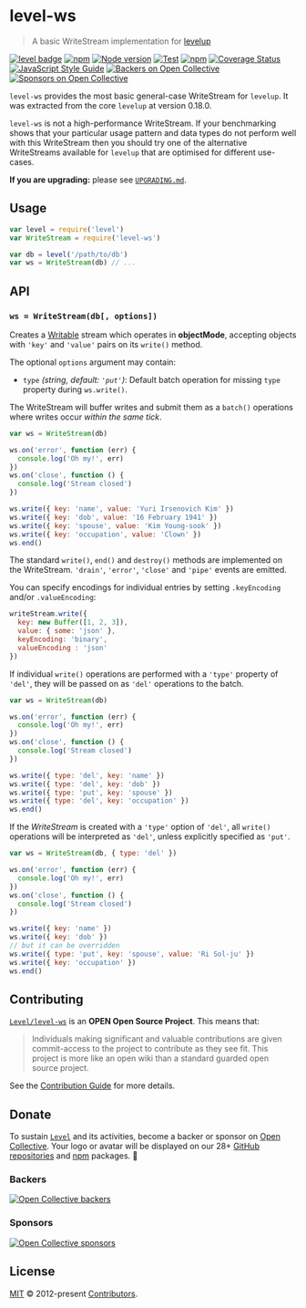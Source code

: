 # level-ws

> A basic WriteStream implementation for [levelup](https://github.com/Level/levelup)

[![level badge][level-badge]](https://github.com/Level/awesome)
[![npm](https://img.shields.io/npm/v/level-ws.svg?label=&logo=npm)](https://www.npmjs.com/package/level-ws)
[![Node version](https://img.shields.io/node/v/level-ws.svg)](https://www.npmjs.com/package/level-ws)
[![Test](https://github.com/Level/level-ws/actions/workflows/test.yml/badge.svg)](https://github.com/Level/level-ws/actions/workflows/test.yml)
[![npm](https://img.shields.io/npm/dm/level-ws.svg?label=dl)](https://www.npmjs.com/package/level-ws)
[![Coverage Status](https://codecov.io/gh/Level/level-ws/branch/master/graph/badge.svg)](https://codecov.io/gh/Level/level-ws)
[![JavaScript Style Guide](https://img.shields.io/badge/code_style-standard-brightgreen.svg)](https://standardjs.com)
[![Backers on Open Collective](https://opencollective.com/level/backers/badge.svg?color=orange)](#backers)
[![Sponsors on Open Collective](https://opencollective.com/level/sponsors/badge.svg?color=orange)](#sponsors)

`level-ws` provides the most basic general-case WriteStream for `levelup`. It was extracted from the core `levelup` at version 0.18.0.

`level-ws` is not a high-performance WriteStream. If your benchmarking shows that your particular usage pattern and data types do not perform well with this WriteStream then you should try one of the alternative WriteStreams available for `levelup` that are optimised for different use-cases.

**If you are upgrading:** please see [`UPGRADING.md`](UPGRADING.md).

## Usage

```js
var level = require('level')
var WriteStream = require('level-ws')

var db = level('/path/to/db')
var ws = WriteStream(db) // ...
```

## API

### `ws = WriteStream(db[, options])`

Creates a [Writable](https://nodejs.org/dist/latest-v8.x/docs/api/stream.html#stream_class_stream_writable) stream which operates in **objectMode**, accepting objects with `'key'` and `'value'` pairs on its `write()` method.

The optional `options` argument may contain:

- `type` _(string, default: `'put'`)_: Default batch operation for missing `type` property during `ws.write()`.

The WriteStream will buffer writes and submit them as a `batch()` operations where writes occur _within the same tick_.

```js
var ws = WriteStream(db)

ws.on('error', function (err) {
  console.log('Oh my!', err)
})
ws.on('close', function () {
  console.log('Stream closed')
})

ws.write({ key: 'name', value: 'Yuri Irsenovich Kim' })
ws.write({ key: 'dob', value: '16 February 1941' })
ws.write({ key: 'spouse', value: 'Kim Young-sook' })
ws.write({ key: 'occupation', value: 'Clown' })
ws.end()
```

The standard `write()`, `end()` and `destroy()` methods are implemented on the WriteStream. `'drain'`, `'error'`, `'close'` and `'pipe'` events are emitted.

You can specify encodings for individual entries by setting `.keyEncoding` and/or `.valueEncoding`:

```js
writeStream.write({
  key: new Buffer([1, 2, 3]),
  value: { some: 'json' },
  keyEncoding: 'binary',
  valueEncoding : 'json'
})
```

If individual `write()` operations are performed with a `'type'` property of `'del'`, they will be passed on as `'del'` operations to the batch.

```js
var ws = WriteStream(db)

ws.on('error', function (err) {
  console.log('Oh my!', err)
})
ws.on('close', function () {
  console.log('Stream closed')
})

ws.write({ type: 'del', key: 'name' })
ws.write({ type: 'del', key: 'dob' })
ws.write({ type: 'put', key: 'spouse' })
ws.write({ type: 'del', key: 'occupation' })
ws.end()
```

If the _WriteStream_ is created with a `'type'` option of `'del'`, all `write()` operations will be interpreted as `'del'`, unless explicitly specified as `'put'`.

```js
var ws = WriteStream(db, { type: 'del' })

ws.on('error', function (err) {
  console.log('Oh my!', err)
})
ws.on('close', function () {
  console.log('Stream closed')
})

ws.write({ key: 'name' })
ws.write({ key: 'dob' })
// but it can be overridden
ws.write({ type: 'put', key: 'spouse', value: 'Ri Sol-ju' })
ws.write({ key: 'occupation' })
ws.end()
```

## Contributing

[`Level/level-ws`](https://github.com/Level/level-ws) is an **OPEN Open Source Project**. This means that:

> Individuals making significant and valuable contributions are given commit-access to the project to contribute as they see fit. This project is more like an open wiki than a standard guarded open source project.

See the [Contribution Guide](https://github.com/Level/community/blob/master/CONTRIBUTING.md) for more details.

## Donate

To sustain [`Level`](https://github.com/Level) and its activities, become a backer or sponsor on [Open Collective](https://opencollective.com/level). Your logo or avatar will be displayed on our 28+ [GitHub repositories](https://github.com/Level) and [npm](https://www.npmjs.com/) packages. 💖

### Backers

[![Open Collective backers](https://opencollective.com/level/backers.svg?width=890)](https://opencollective.com/level)

### Sponsors

[![Open Collective sponsors](https://opencollective.com/level/sponsors.svg?width=890)](https://opencollective.com/level)

## License

[MIT](LICENSE.md) © 2012-present [Contributors](CONTRIBUTORS.md).

[level-badge]: https://leveljs.org/img/badge.svg
